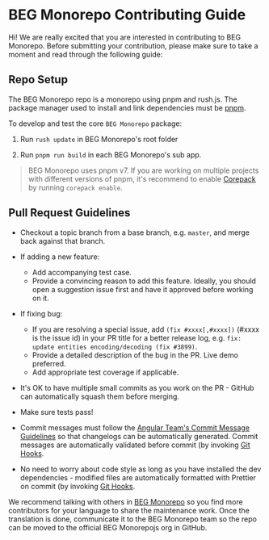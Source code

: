 # BEG Monorepo Contributing Guide

Hi! We are really excited that you are interested in contributing to BEG Monorepo. Before submitting your contribution, please make sure to take a moment and read through the following guide:

## Repo Setup

The BEG Monorepo repo is a monorepo using pnpm and rush.js. The package manager used to install and link dependencies must be [pnpm](https://pnpm.io/).

To develop and test the core `BEG Monorepo` package:

1. Run `rush update` in BEG Monorepo's root folder

2. Run `pnpm run build` in each BEG Monorepo's sub app.

> BEG Monorepo uses pnpm v7. If you are working on multiple projects with different versions of pnpm, it's recommend to enable [Corepack](https://github.com/nodejs/corepack) by running `corepack enable`.

## Pull Request Guidelines

- Checkout a topic branch from a base branch, e.g. `master`, and merge back against that branch.

- If adding a new feature:

  - Add accompanying test case.
  - Provide a convincing reason to add this feature. Ideally, you should open a suggestion issue first and have it approved before working on it.

- If fixing bug:

  - If you are resolving a special issue, add `(fix #xxxx[,#xxxx])` (#xxxx is the issue id) in your PR title for a better release log, e.g. `fix: update entities encoding/decoding (fix #3899)`.
  - Provide a detailed description of the bug in the PR. Live demo preferred.
  - Add appropriate test coverage if applicable.

- It's OK to have multiple small commits as you work on the PR - GitHub can automatically squash them before merging.

- Make sure tests pass!

- Commit messages must follow the [Angular Team's Commit Message Guidelines](https://github.com/angular/angular/blob/master/CONTRIBUTING.md#commit) so that changelogs can be automatically generated. Commit messages are automatically validated before commit (by invoking [Git Hooks](https://git-scm.com/docs/githooks).

- No need to worry about code style as long as you have installed the dev dependencies - modified files are automatically formatted with Prettier on commit (by invoking [Git Hooks](https://git-scm.com/docs/githooks).

We recommend talking with others in [BEG Monorepo](https://discord.gg/4ysK62cHxN) so you find more contributors for your language to share the maintenance work. Once the translation is done, communicate it to the BEG Monorepo team so the repo can be moved to the official BEG Monorepojs org in GitHub.
